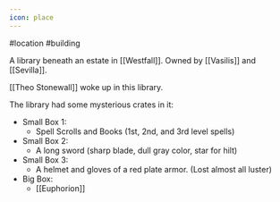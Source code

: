 ```yaml
---
icon: place 
---
```

#location #building 

A library beneath an estate in [[Westfall]]. Owned by [[Vasilis]] and [[Sevilla]].

[[Theo Stonewall]] woke up in this library.

The library had some mysterious crates in it:
- Small Box 1:
    - Spell Scrolls and Books (1st, 2nd, and 3rd level spells)
- Small Box 2:
    - A long sword (sharp blade, dull gray color, star for hilt)
- Small Box 3:
    - A helmet and gloves of a red plate armor. (Lost almost all luster)
- Big Box:
    - [[Euphorion]]